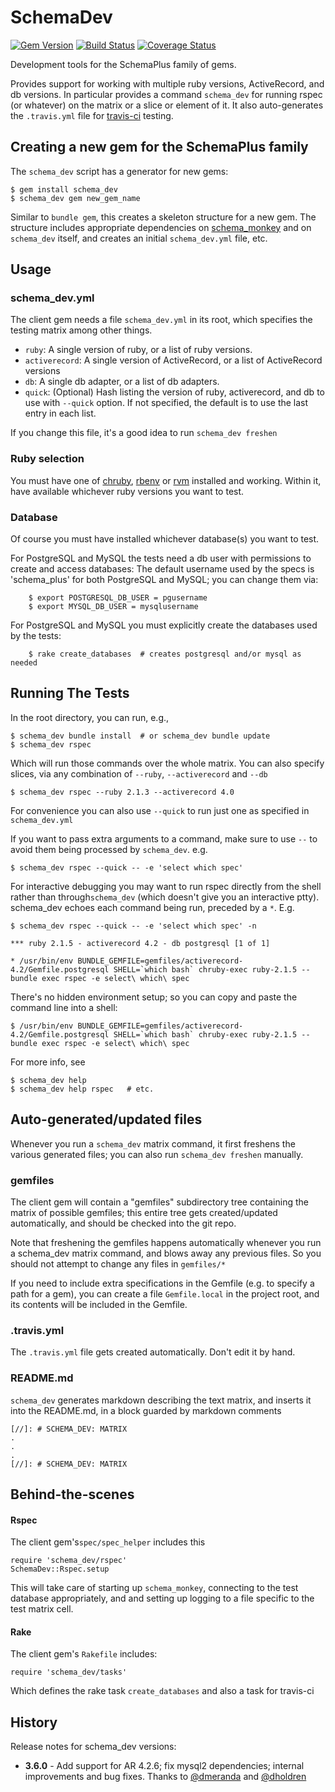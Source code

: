 # SchemaDev

[![Gem Version](https://badge.fury.io/rb/schema_dev.svg)](http://badge.fury.io/rb/schema_dev)
[![Build Status](https://secure.travis-ci.org/SchemaPlus/schema_dev.svg)](http://travis-ci.org/SchemaPlus/schema_dev)
[![Coverage Status](https://img.shields.io/coveralls/SchemaPlus/schema_dev.svg)](https://coveralls.io/r/SchemaPlus/schema_dev)

Development tools for the SchemaPlus family of gems.

Provides support for working with multiple ruby versions, ActiveRecord, and db versions.  In particular provides a command `schema_dev` for running rspec (or whatever) on the matrix or  a slice or element of it.  It also auto-generates the `.travis.yml` file for [travis-ci](https://travis-ci.org) testing.

## Creating a new gem for the SchemaPlus family

The `schema_dev` script has a generator for new gems:

	$ gem install schema_dev
	$ schema_dev gem new_gem_name
	
Similar to `bundle gem`, this creates a skeleton structure for a new gem.  The structure includes appropriate dependencies on [schema_monkey](https://github.com/SchemaPlus/schema_monkey) and on `schema_dev` itself, and creates an initial `schema_dev.yml` file, etc.
	

## Usage

### schema_dev.yml

The client gem needs a file `schema_dev.yml` in its root, which specifies the testing matrix among other things.

* `ruby`:  A single version of ruby, or a list of ruby versions.
* `activerecord`: A single version of ActiveRecord, or a list of ActiveRecord versions
* `db`:  A single db adapter, or a list of db adapters.
* `quick`: (Optional) Hash listing the version of ruby, activerecord, and db to use with `--quick` option.  If not specified, the default is to use the last entry in each list.

If you change this file, it's a good idea to run `schema_dev freshen`

### Ruby selection

You must have one of [chruby](https://github.com/postmodern/chruby), [rbenv](https://github.com/sstephenson/rbenv) or [rvm](http://rvm.io) installed and working.  Within it, have available whichever ruby versions you want to test.

### Database

Of course you must have installed whichever database(s) you want to test.

For PostgreSQL and MySQL the tests need a db user with permissions to create and access databases: The default username used by the specs is 'schema_plus' for both PostgreSQL and MySQL; you can change them via:

        $ export POSTGRESQL_DB_USER = pgusername
        $ export MYSQL_DB_USER = mysqlusername

For PostgreSQL and MySQL you must explicitly create the databases used by the tests:

        $ rake create_databases  # creates postgresql and/or mysql as needed

## Running The Tests

In the root directory, you can run, e.g.,

    $ schema_dev bundle install  # or schema_dev bundle update
    $ schema_dev rspec

Which will run those commands over the whole matrix.  You can also specify slices, via any combination of `--ruby`, `--activerecord` and `--db`

    $ schema_dev rspec --ruby 2.1.3 --activerecord 4.0

For convenience you can also use `--quick` to run just one as specified in `schema_dev.yml`

If you want to pass extra arguments to a command, make sure to use `--` to avoid them being processed by `schema_dev`.  e.g.

	$ schema_dev rspec --quick -- -e 'select which spec'

For interactive debugging you may want to run rspec directly from the shell rather than through`schema_dev` (which doesn't give you an interactive ptty).  schema_dev echoes each command being run, preceded by a `*`.  E.g.

	$ schema_dev rspec --quick -- -e 'select which spec' -n

	*** ruby 2.1.5 - activerecord 4.2 - db postgresql [1 of 1]

	* /usr/bin/env BUNDLE_GEMFILE=gemfiles/activerecord-4.2/Gemfile.postgresql SHELL=`which bash` chruby-exec ruby-2.1.5 -- bundle exec rspec -e select\ which\ spec


There's no hidden environment setup; so you can copy and paste the command line into a shell:

	$ /usr/bin/env BUNDLE_GEMFILE=gemfiles/activerecord-4.2/Gemfile.postgresql SHELL=`which bash` chruby-exec ruby-2.1.5 -- bundle exec rspec -e select\ which\ spec

	
For more info, see

    $ schema_dev help
    $ schema_dev help rspec   # etc.

## Auto-generated/updated files

Whenever you run a `schema_dev` matrix command, it first freshens the various generated files; you can also run `schema_dev freshen` manually.

### gemfiles

The client gem will contain a "gemfiles" subdirectory tree containing the matrix of
possible gemfiles; this entire tree gets created/updated automatically, and should be checked into the git repo.

Note that freshening the gemfiles happens automatically whenever you run a schema_dev matrix command, and blows away any previous files.  So you should not attempt to change any files in `gemfiles/*`

If you need to include extra specifications in the Gemfile (e.g. to specify a path for a gem), you can create a file `Gemfile.local` in the project root, and its contents will be included in the Gemfile.

### .travis.yml

The `.travis.yml` file gets created automatically.  Don't edit it by hand.

### README.md

`schema_dev` generates markdown describing the text matrix, and inserts it into the README.md, in a block guarded by markdown comments

    [//]: # SCHEMA_DEV: MATRIX
    .
    .
    .
    [//]: # SCHEMA_DEV: MATRIX


## Behind-the-scenes

#### Rspec

The client gem's`spec/spec_helper` includes this

    require 'schema_dev/rspec'
    SchemaDev::Rspec.setup

This will take care of starting up `schema_monkey`, connecting to the test database appropriately, and and setting up logging to a file specific to the test matrix cell.

#### Rake

The client gem's `Rakefile` includes:

    require 'schema_dev/tasks'

Which defines the rake task `create_databases` and also a task for travis-ci

## History

Release notes for schema_dev versions:

* **3.6.0** - Add support for AR 4.2.6; fix mysql2 dependencies; internal improvements and bug fixes.  Thanks to [@dmeranda](https://github.com/SchemaPlus/schema_dev/issues?q=is%3Apr+is%3Aopen+author%3Admeranda) and [@dholdren](https://github.com/SchemaPlus/schema_dev/issues?q=is%3Apr+is%3Aopen+author%3Adholdren)
